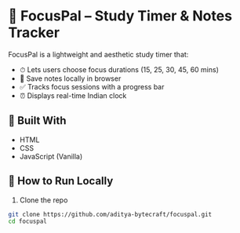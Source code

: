 # 🧠 FocusPal – Study Timer & Notes Tracker

FocusPal is a lightweight and aesthetic study timer that:
- ⏱ Lets users choose focus durations (15, 25, 30, 45, 60 mins)
- 📝 Save notes locally in browser
- ✅ Tracks focus sessions with a progress bar
- ⏰ Displays real-time Indian clock

## 🧪 Built With

- HTML
- CSS
- JavaScript (Vanilla)

## 🚀 How to Run Locally

1. Clone the repo
```bash
git clone https://github.com/aditya-bytecraft/focuspal.git
cd focuspal
